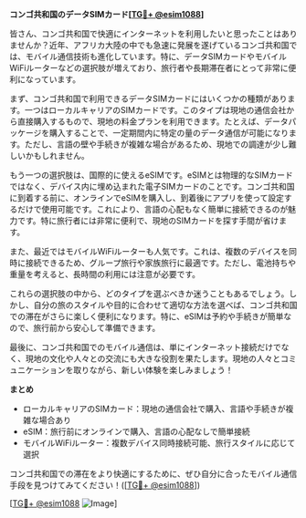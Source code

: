 **コンゴ共和国のデータSIMカード[[TG💪+ @esim1088](https://t.me/s/esim1088)]**

皆さん、コンゴ共和国で快適にインターネットを利用したいと思ったことはありませんか？近年、アフリカ大陸の中でも急速に発展を遂げているコンゴ共和国では、モバイル通信技術も進化しています。特に、データSIMカードやモバイルWiFiルーターなどの選択肢が増えており、旅行者や長期滞在者にとって非常に便利になっています。

まず、コンゴ共和国で利用できるデータSIMカードにはいくつかの種類があります。一つはローカルキャリアのSIMカードです。このタイプは現地の通信会社から直接購入するもので、現地の料金プランを利用できます。たとえば、データパッケージを購入することで、一定期間内に特定の量のデータ通信が可能になります。ただし、言語の壁や手続きが複雑な場合があるため、現地での調達が少し難しいかもしれません。

もう一つの選択肢は、国際的に使えるeSIMです。eSIMとは物理的なSIMカードではなく、デバイス内に埋め込まれた電子SIMカードのことです。コンゴ共和国に到着する前に、オンラインでeSIMを購入し、到着後にアプリを使って設定するだけで使用可能です。これにより、言語の心配もなく簡単に接続できるのが魅力です。特に旅行者には非常に便利で、現地のSIMカードを探す手間が省けます。

また、最近ではモバイルWiFiルーターも人気です。これは、複数のデバイスを同時に接続できるため、グループ旅行や家族旅行に最適です。ただし、電池持ちや重量を考えると、長時間の利用には注意が必要です。

これらの選択肢の中から、どのタイプを選ぶべきか迷うこともあるでしょう。しかし、自分の旅のスタイルや目的に合わせて適切な方法を選べば、コンゴ共和国での滞在がさらに楽しく便利になります。特に、eSIMは予約や手続きが簡単なので、旅行前から安心して準備できます。

最後に、コンゴ共和国でのモバイル通信は、単にインターネット接続だけでなく、現地の文化や人々との交流にも大きな役割を果たします。現地の人々とコミュニケーションを取りながら、新しい体験を楽しみましょう！

**まとめ**
- ローカルキャリアのSIMカード：現地の通信会社で購入、言語や手続きが複雑な場合あり
- eSIM：旅行前にオンラインで購入、言語の心配なしで簡単接続
- モバイルWiFiルーター：複数デバイス同時接続可能、旅行スタイルに応じて選択

コンゴ共和国での滞在をより快適にするために、ぜひ自分に合ったモバイル通信手段を見つけてみてください！([[TG💪+ @esim1088](https://t.me/s/esim1088)])

[[TG💪+ @esim1088](https://t.me/s/esim1088) ![Image](https://i.postimg.cc/Y0z9fWf4/image.png)]
